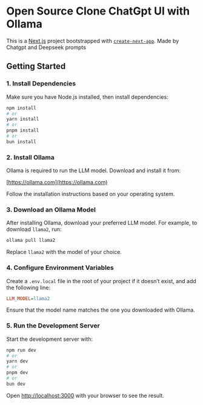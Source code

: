 # Open Source Clone ChatGpt UI with Ollama

This is a [Next.js](https://nextjs.org) project bootstrapped with [`create-next-app`](https://nextjs.org/docs/pages/api-reference/create-next-app).
Made by Chatgpt and Deepseek prompts

## Getting Started

### 1. Install Dependencies

Make sure you have Node.js installed, then install dependencies:

```bash
npm install
# or
yarn install
# or
pnpm install
# or
bun install
```

### 2. Install Ollama

Ollama is required to run the LLM model. Download and install it from:

[https://ollama.com](https://ollama.com)

Follow the installation instructions based on your operating system.

### 3. Download an Ollama Model

After installing Ollama, download your preferred LLM model. For example, to download `llama2`, run:

```bash
ollama pull llama2
```

Replace `llama2` with the model of your choice.

### 4. Configure Environment Variables

Create a `.env.local` file in the root of your project if it doesn’t exist, and add the following line:

```ini
LLM_MODEL=llama2
```

Ensure that the model name matches the one you downloaded with Ollama.

### 5. Run the Development Server

Start the development server with:

```bash
npm run dev
# or
yarn dev
# or
pnpm dev
# or
bun dev
```

Open [http://localhost:3000](http://localhost:3000) with your browser to see the result.
